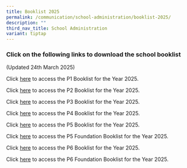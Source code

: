 ```yaml
---
title: Booklist 2025
permalink: /communication/school-administration/booklist-2025/
description: ""
third_nav_title: School Administration
variant: tiptap
---
```

<h3>Click on the following links to download the school booklist</h3>
<p>(Updated 24th March 2025)</p>
<p>Click&nbsp;<a href="/files/Booklist 2025/EGPS_P1.pdf" rel="noopener nofollow" target="_blank">here</a>&nbsp;to
access the P1 Booklist for the Year 2025.</p>
<p>Click&nbsp;<a href="/files/Booklist 2025/EGPS_P2.pdf" rel="noopener nofollow" target="_blank">here</a> to
access the&nbsp;P2 Booklist for the Year 2025.</p>
<p>Click&nbsp;<a href="/files/Booklist 2025/EGPS_P3.pdf" rel="noopener nofollow" target="_blank">here</a>&nbsp;to
access the&nbsp;P3 Booklist for the Year 2025.</p>
<p>Click&nbsp;<a href="/files/Booklist 2025/EGPS_P4.pdf" rel="noopener nofollow" target="_blank">here</a>&nbsp;to
access the&nbsp;P4 Booklist for the Year 2025.</p>
<p>Click&nbsp;<a href="/files/Booklist 2025/EGPS_P5.pdf" rel="noopener nofollow" target="_blank">here</a>&nbsp;to
access the&nbsp;P5 Booklist for the Year 2025.</p>
<p>Click&nbsp;<a href="/files/Booklist 2025/EGPS_P5_FDN.pdf" rel="noopener nofollow" target="_blank">here</a>&nbsp;to
access the&nbsp;P5 Foundation Booklist for the Year 2025.</p>
<p>Click&nbsp;<a href="/files/Booklist 2025/EGPS_P6.pdf" rel="noopener nofollow" target="_blank">here</a>&nbsp;to
access the&nbsp;P6 Booklist for the Year 2025.</p>
<p>Click&nbsp;<a href="/files/Booklist 2025/EGPS_P6_FDN.pdf" rel="noopener nofollow" target="_blank">here</a>&nbsp;to
access the&nbsp;P6 Foundation Booklist for the Year 2025.</p>